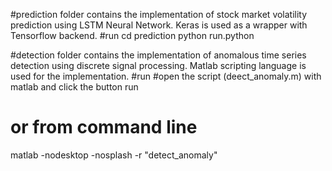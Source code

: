 #prediction folder contains the implementation of stock market volatility prediction using LSTM Neural Network. Keras is used as a wrapper with Tensorflow backend.
#run
cd prediction
python run.python

#detection folder contains the implementation of anomalous time series detection using discrete signal processing. Matlab scripting language is used for the implementation. 
#run
#open the script (deect_anomaly.m) with matlab and click the button run
# or from command line
matlab -nodesktop -nosplash -r "detect_anomaly"